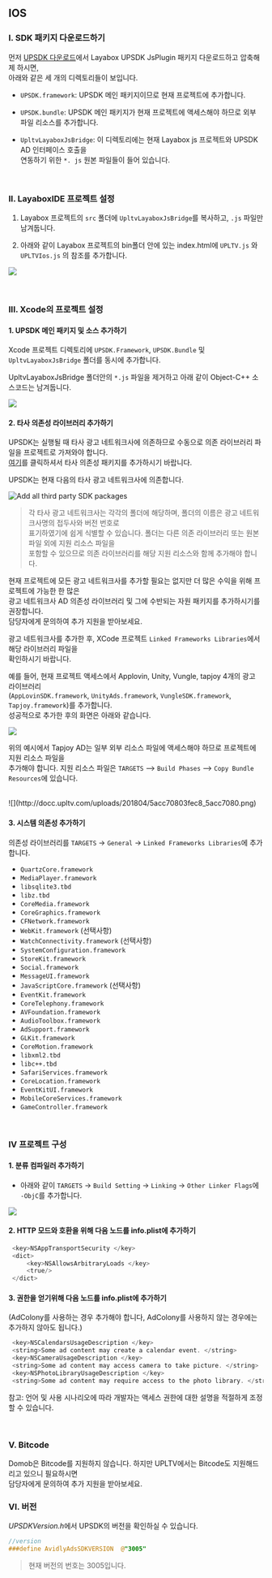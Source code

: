 
## IOS

### I. SDK 패키지 다운로드하기

먼저 [UPSDK 다운로드](http://doc.upltv.com/en/master/chapters/chapter09.html "SDKDownLoad")에서 Layabox UPSDK JsPlugin 패키지 다운로드하고 압축해제 하시면, <br />
아래와 같은 세 개의 디렉토리들이 보입니다.

- `UPSDK.framework`: UPSDK 메인 패키지이므로 현재 프로젝트에 추가합니다.

- `UPSDK.bundle`: UPSDK 메인 패키지가 현재 프로젝트에 액세스해야 하므로 외부 파일 리소스를 추가합니다.

- `UpltvLayaboxJsBridge`: 이 디렉토리에는 현재 Layabox js 프로젝트와 UPSDK AD 인터페이스 호출을 <br />
연동하기 위한 `*. js`  원본 파일들이 들어 있습니다.

</br>

### II. LayaboxIDE 프로젝트 설정

1) Layabox 프로젝트의 `src` 폴더에 `UpltvLayaboxJsBridge`를 복사하고, `.js` 파일만 남겨둡니다.

2) 아래와 같이 Layabox 프로젝트의 bin폴더 안에 있는 index.html에 `UPLTV.js` 와 `UPLTVIos.js` 의 참조를 추가합니다.

![](http://docc.upltv.com/uploads/201809/5b98bcb7c6c2b_5b98bcb7.png)

</br>

### III. Xcode의 프로젝트 설정

#### 1. UPSDK 메인 패키지 및 소스 추가하기

Xcode 프로젝트 디렉토리에 `UPSDK.Framework`,  `UPSDK.Bundle` 및 `UpltvLayaboxJsBridge` 폴더를 동시에 추가합니다.

UpltvLayaboxJsBridge 폴더안의 `*.js` 파일을 제거하고 아래 같이 Object-C++ 소스코드는 남겨둡니다.

![](http://docc.upltv.com/uploads/201809/5b98bf749a9ba_5b98bf74.png)

#### 2. 타사 의존성 라이브러리 추가하기

UPSDK는 실행될 때 타사 광고 네트워크사에 의존하므로 수동으로 의존 라이브러리 파일을 프로젝트로 가져와야 합니다. <br />
[여기](http://doc.upltv.com/en/master/chapters/chapter09.html )를 클릭하셔서 타사 의존성 패키지를 추가하시기 바랍니다.

UPSDK는 현재 다음의 타사 광고 네트워크사에 의존합니다.

![Add all third party SDK packages](http://docc.upltv.com/uploads/201709/59afafb9143e9_59afafb9.png)

> 각 타사 광고 네트워크사는 각각의 폴더에 해당하며, 폴더의 이름은 광고 네트워크사명의 접두사와 버전 번호로 <br />
표기하였기에 쉽게 식별할 수 있습니다. 폴더는 다른 의존 라이브러리 또는 원본 파일 외에 지원 리소스 파일을 <br />
포함할 수 있으므로 의존 라이브러리를 해당 지원 리소스와 함께 추가해야 합니다.

현재 프로젝트에 모든 광고 네트워크사를 추가할 필요는 없지만 더 많은 수익을 위해 프로젝트에 가능한 한 많은 <br />
광고 네트워크사 AD 의존성 라이브러리 및 그에 수반되는 자원 패키지를 추가하시기를 권장합니다. <br />
담당자에게 문의하여 추가 지원을 받아보세요.

광고 네트워크사를 추가한 후, XCode 프로젝트  ` Linked Frameworks Libraries `에서 해당 라이브러리 파일을 <br />
확인하시기 바랍니다.

예를 들어, 현재 프로젝트 액세스에서 Applovin, Unity, Vungle, tapjoy 4개의 광고 라이브러리 <br />
(`AppLovinSDK.framework`, `UnityAds.framework`, `VungleSDK.framework`, `Tapjoy.framework`)를 추가합니다. <br />
성공적으로 추가한 후의 화면은 아래와 같습니다.

![](http://docc.upltv.com/uploads/201804/5acc6644c33a5_5acc6644.png)

위의 예시에서 Tapjoy AD는 일부 외부 리소스 파일에 액세스해야 하므로 프로젝트에 지원 리소스 파일을 <br />
추가해야 합니다. 지원 리소스 파일은 `TARGETS` –> `Build Phases` –> `Copy Bundle Resources`에 있습니다.

<br>
![](http://docc.upltv.com/uploads/201804/5acc70803fec8_5acc7080.png)

#### 3. 시스템 의존성 추가하기

의존성 라이브러리를 `TARGETS` → `General` → `Linked Frameworks Libraries`에 추가합니다.

- `QuartzCore.framework`
- `MediaPlayer.framework`
- `libsqlite3.tbd`
- `libz.tbd`
- `CoreMedia.framework`
- `CoreGraphics.framework`
- `CFNetwork.framework`
- `WebKit.framework` (선택사항)
- `WatchConnectivity.framework`	(선택사항)
- `SystemConfiguration.framework`
- `StoreKit.framework`
- `Social.framework`
- `MessageUI.framework`
- `JavaScriptCore.framework`	(선택사항)
- `EventKit.framework`
- `CoreTelephony.framework`
- `AVFoundation.framework`
- `AudioToolbox.framework`
- `AdSupport.framework`
- `GLKit.framework`
- `CoreMotion.framework`
- `libxml2.tbd`
- `libc++.tbd`
- `SafariServices.framework`
- `CoreLocation.framework`
- `EventKitUI.framework`
- `MobileCoreServices.framework`
- `GameController.framework`
<br>

### IV 프로젝트 구성

#### 1. 분류 컴파일러 추가하기

- 아래와 같이 `TARGETS` → `Build Setting` → `Linking` → `Other Linker Flags`에 `-ObjC`를 추가합니다.

![](http://docc.upltv.com/uploads/201804/5ae28e70be73c_5ae28e70.png)

#### 2. HTTP 모드와 호환을 위해 다음 노드를 info.plist에 추가하기

```objective-c
 <key>NSAppTransportSecurity </key>
 <dict>
	 <key>NSAllowsArbitraryLoads </key>
	 <true/>
 </dict>
```

#### 3. 권한을 얻기위해 다음 노드를 info.plist에 추가하기
(AdColony를 사용하는 경우 추가해야 합니다, AdColony를 사용하지 않는 경우에는 추가하지 않아도 됩니다.)

```objective-c
 <key>NSCalendarsUsageDescription </key>
 <string>Some ad content may create a calendar event. </string>
 <key>NSCameraUsageDescription </key>
 <string>Some ad content may access camera to take picture. </string>
 <key>NSPhotoLibraryUsageDescription </key>
 <string>Some ad content may require access to the photo library. </string>

```

참고: 언어 및 사용 시나리오에 따라 개발자는 액세스 권한에 대한 설명을 적절하게 조정할 수 있습니다.

<br>

### V. Bitcode

Domob은 Bitcode를 지원하지 않습니다. 하지만 UPLTV에서는 Bitcode도 지원해드리고 있으니 필요하시면 <br />
담당자에게 문의하여 추가 지원을 받아보세요.



### VI. 버전

*UPSDKVersion.h*에서 UPSDK의 버전을 확인하실 수 있습니다.

```objective-c
//version
###define AvidlyAdsSDKVERSION  @"3005"
```
> 현재 버전의 번호는 3005입니다.
